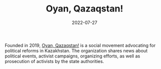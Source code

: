 ﻿---
title: "Oyan, Qazaqstan!"
linkTitle: "Oyan, Qazaqstan!"
contributor: ["Aizada Arystanbek"]
date: 2022-07-27
countries: ["Kazakhstan"]
category: ["Local NGO"]
tags: ["civil society", "activism", "politics"]
date_start: [2019]
date_end: []
data_type: ["qualitative", "discourse"] 
language: ["Russian", "Kazakh"]
updated: 2023-05-26
description: 
  Oyan, Qazaqstan! is a social movement advocating for political reforms in Kazakhstan.
---

Founded in 2019, [Oyan, Qazaqstan!](https://www.instagram.com/oyanqazaqstankz/) is a social movement advocating for political reforms in Kazakhstan. The organization shares news about political events, activist campaigns, organizing efforts, as well as prosecution of activists by the state authorities. 
